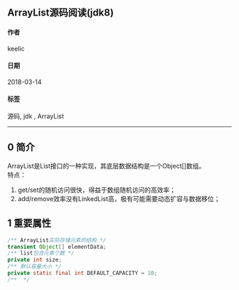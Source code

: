## ArrayList源码阅读(jdk8)

#### 作者 
keelic
#### 日期
2018-03-14
#### 标签
源码, jdk , ArrayList

---

## 0 简介
ArrayList是List接口的一种实现，其底层数据结构是一个Object[]数组。  
特点：  
1. get/set的随机访问很快，得益于数组随机访问的高效率；
2. add/remove效率没有LinkedList高，极有可能需要动态扩容与数据移位；

## 1 重要属性
```java
/** ArrayList实际存储元素的结构 */
transient Object[] elementData;
/** list包含元素个数 */
private int size;  
/** 默认容量大小 */
private static final int DEFAULT_CAPACITY = 10;
/**  */
```
